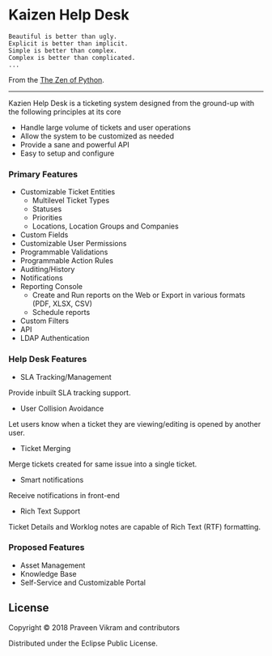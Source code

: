 # Kaizen Help Desk

```
Beautiful is better than ugly.
Explicit is better than implicit.
Simple is better than complex.
Complex is better than complicated.
...
```
From the [The Zen of Python](https://www.python.org/dev/peps/pep-0020/).

---

Kazien Help Desk is a ticketing system designed from the ground-up with the following principles at its core
* Handle large volume of tickets and user operations
* Allow the system to be customized as needed
* Provide a sane and powerful API
* Easy to setup and configure

### Primary Features

* Customizable Ticket Entities 
  * Multilevel Ticket Types
  * Statuses
  * Priorities
  * Locations, Location Groups and Companies
* Custom Fields
* Customizable User Permissions
* Programmable Validations
* Programmable Action Rules
* Auditing/History
* Notifications
* Reporting Console
  * Create and Run reports on the Web or Export in various formats (PDF, XLSX, CSV)
  * Schedule reports
* Custom Filters
* API
* LDAP Authentication

### Help Desk Features

* SLA Tracking/Management

Provide inbuilt SLA tracking support.

* User Collision Avoidance

Let users know when a ticket they are viewing/editing is opened by another user.

* Ticket Merging

Merge tickets created for same issue into a single ticket.

* Smart notifications

Receive notifications in front-end 

* Rich Text Support

Ticket Details and Worklog notes are capable of Rich Text (RTF) formatting.

### Proposed Features

* Asset Management
* Knowledge Base
* Self-Service and Customizable Portal

## License

Copyright © 2018 Praveen Vikram and contributors

Distributed under the Eclipse Public License.
